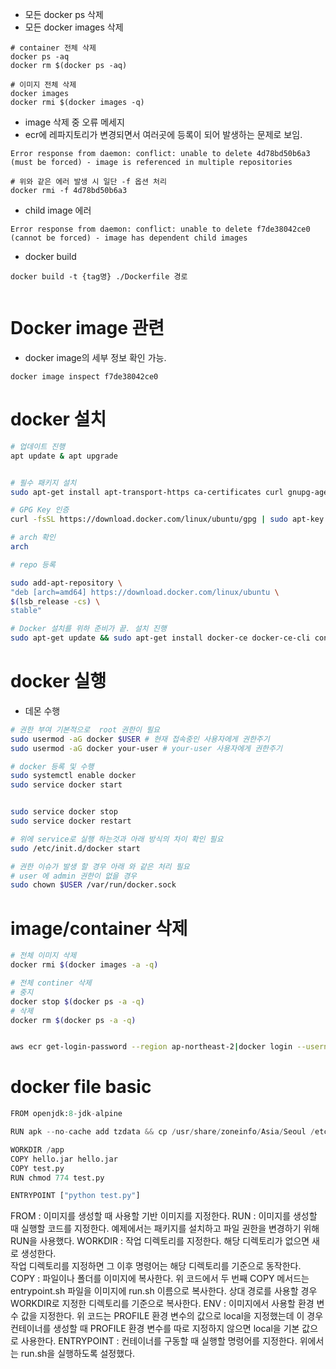 
- 모든 docker ps 삭제
- 모든 docker images 삭제 
```shell
# container 전체 삭제 
docker ps -aq
docker rm $(docker ps -aq)

# 이미지 전체 삭제 
docker images 
docker rmi $(docker images -q)

```

- image 삭제 중 오류 메세지
- ecr에 레파지토리가 변경되면서 여러곳에 등록이 되어 발생하는 문제로 보임.
```
Error response from daemon: conflict: unable to delete 4d78bd50b6a3 (must be forced) - image is referenced in multiple repositories

# 위와 같은 에러 발생 시 일단 -f 옵션 처리
docker rmi -f 4d78bd50b6a3
```

- child image 에러
```
Error response from daemon: conflict: unable to delete f7de38042ce0 (cannot be forced) - image has dependent child images

```


- docker build

```
docker build -t {tag명} ./Dockerfile 경로


```



# Docker image 관련

- docker image의 세부 정보 확인 가능. 
```
docker image inspect f7de38042ce0
```



# docker 설치 


```sh
# 업데이트 진행 
apt update & apt upgrade


# 필수 패키지 설치 
sudo apt-get install apt-transport-https ca-certificates curl gnupg-agent software-properties-common

# GPG Key 인증
curl -fsSL https://download.docker.com/linux/ubuntu/gpg | sudo apt-key add -

# arch 확인
arch

# repo 등록

sudo add-apt-repository \
"deb [arch=amd64] https://download.docker.com/linux/ubuntu \
$(lsb_release -cs) \
stable"

# Docker 설치를 위하 준비가 끝. 설치 진행
sudo apt-get update && sudo apt-get install docker-ce docker-ce-cli containerd.io

```

# docker 실행

- 데몬 수행

``` sh
# 권한 부여 기본적으로  root 권한이 필요 
sudo usermod -aG docker $USER # 현재 접속중인 사용자에게 권한주기
sudo usermod -aG docker your-user # your-user 사용자에게 권한주기

# docker 등록 및 수행 
sudo systemctl enable docker 
sudo service docker start


sudo service docker stop
sudo service docker restart

# 위에 service로 실행 하는것과 아래 방식의 차이 확인 필요 
sudo /etc/init.d/docker start 

# 권한 이슈가 발생 할 경우 아래 와 같은 처리 필요 
# user 에 admin 권한이 없을 경우
sudo chown $USER /var/run/docker.sock
```



# image/container 삭제

```bash
# 전체 이미지 삭제
docker rmi $(docker images -a -q)

# 전체 continer 삭제
# 중지
docker stop $(docker ps -a -q)
# 삭제
docker rm $(docker ps -a -q)


aws ecr get-login-password --region ap-northeast-2|docker login --username AWS --password-stdin 445772965351.dkr.ecr.ap-northeast-2.amazonaws.com/

```




# docker file basic


```python
FROM openjdk:8-jdk-alpine

RUN apk --no-cache add tzdata && cp /usr/share/zoneinfo/Asia/Seoul /etc/localtime

WORKDIR /app
COPY hello.jar hello.jar
COPY test.py
RUN chmod 774 test.py

ENTRYPOINT ["python test.py"]
```


FROM : 이미지를 생성할 때 사용할 기반 이미지를 지정한다. 
RUN : 이미지를 생성할 때 실행할 코드를 지정한다. 예제에서는 패키지를 설치하고 파일 권한을 변경하기 위해 RUN을 사용했다.
WORKDIR : 작업 디렉토리를 지정한다. 해당 디렉토리가 없으면 새로 생성한다.   
    작업 디렉토리를 지정하면 그 이후 명령어는 해당 디렉토리를 기준으로 동작한다.  
COPY : 파일이나 폴더를 이미지에 복사한다. 위 코드에서 두 번째 COPY 메서드는 entrypoint.sh 파일을 이미지에 run.sh 이름으로 복사한다. 상대 경로를 사용할 경우 WORKDIR로 지정한 디렉토리를 기준으로 복사한다.
ENV : 이미지에서 사용할 환경 변수 값을 지정한다. 위 코드는 PROFILE 환경 변수의 값으로 local을 지정했는데 이 경우 컨테이너를 생성할 때 PROFILE 환경 변수를 따로 지정하지 않으면 local을 기본 값으로 사용한다.
ENTRYPOINT : 컨테이너를 구동할 때 실행할 명령어를 지정한다. 위에서는 run.sh을 실행하도록 설정했다.

